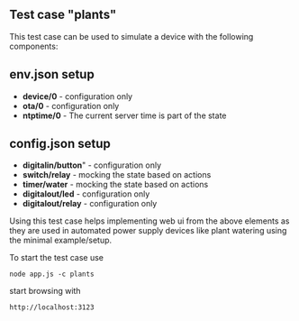## Test case "plants"

This test case can be used to simulate a device with the following components:

## env.json setup

- **device/0** - configuration only
- **ota/0**  - configuration only
- **ntptime/0** - The current server time is part of the state


## config.json setup

- **digitalin/button**" - configuration only
- **switch/relay** - mocking the state based on actions
- **timer/water** - mocking the state based on actions
- **digitalout/led** - configuration only
- **digitalout/relay** - configuration only

Using this test case helps implementing web ui from the above elements
as they are used in automated power supply devices like plant watering
using the minimal example/setup. 

To start the test case use

    node app.js -c plants

start browsing with

    http://localhost:3123
